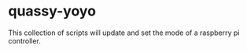 # quassy-yoyo
This collection of scripts will update and set the mode of a raspberry pi controller.
